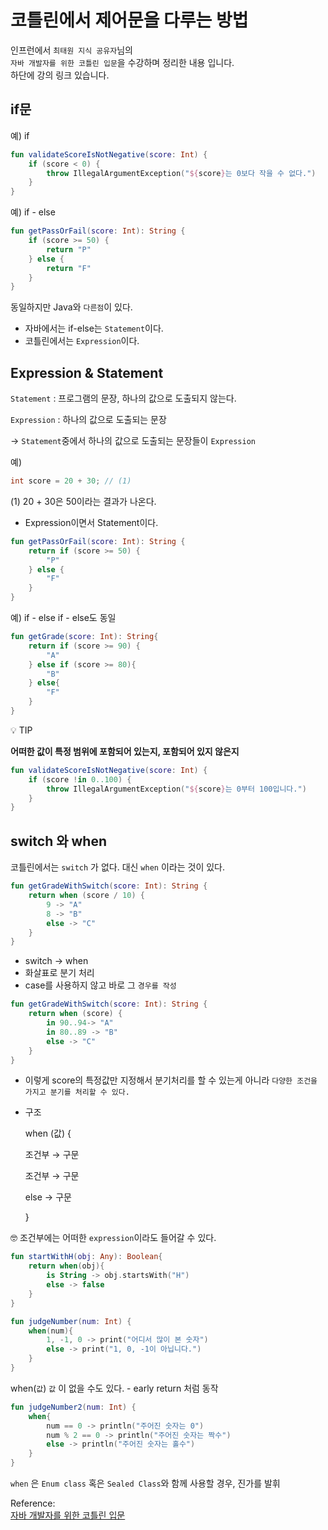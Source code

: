 # 코틀린에서 제어문을 다루는 방법

인프런에서 `최태원 지식 공유자`님의   
`자바 개발자를 위한 코틀린 입문`을 수강하며  정리한 내용 입니다.  
하단에 강의 링크 있습니다.

## if문

예) if

```kotlin
fun validateScoreIsNotNegative(score: Int) {
    if (score < 0) {
        throw IllegalArgumentException("${score}는 0보다 작을 수 없다.")
    }
}
```

예) if - else

```kotlin
fun getPassOrFail(score: Int): String {
    if (score >= 50) {
        return "P"
    } else {
        return "F"
    }
}
```

동일하지만 Java와 `다른점`이 있다.

- 자바에서는 if-else는 `Statement`이다.
- 코틀린에서는 `Expression`이다.

## Expression & Statement

`Statement` : 프로그램의 문장, 하나의 값으로 도출되지 않는다.

`Expression` : 하나의 값으로 도출되는 문장

→ `Statement`중에서 하나의 값으로 도출되는 문장들이 `Expression` 

예)

```java
int score = 20 + 30; // (1)
```

(1) 20 + 30은 50이라는 결과가 나온다.

- Expression이면서 Statement이다.

```kotlin
fun getPassOrFail(score: Int): String {
    return if (score >= 50) {
        "P"
    } else {
        "F"
    }
}
```

예) if - else if - else도 동일

```kotlin
fun getGrade(score: Int): String{
    return if (score >= 90) {
        "A"
    } else if (score >= 80){
        "B"
    } else{
        "F"
    }
}
```

<aside>
💡 TIP

</aside>

**어떠한 값이 특정 범위에 포함되어 있는지, 포함되어 있지 않은지**

```kotlin
fun validateScoreIsNotNegative(score: Int) {
    if (score !in 0..100) {
        throw IllegalArgumentException("${score}는 0부터 100입니다.")
    }
}
```

## switch 와 when

코틀린에서는 `switch` 가 없다. 대신 `when` 이라는 것이 있다.

```kotlin
fun getGradeWithSwitch(score: Int): String {
    return when (score / 10) {
        9 -> "A"
        8 -> "B"
        else -> "C"
    }
}
```

- switch → when
- 화살표로 분기 처리
- case를 사용하지 않고 바로 그 `경우를 작성`

```kotlin
fun getGradeWithSwitch(score: Int): String {
    return when (score) {
        in 90..94-> "A"
        in 80..89 -> "B"
        else -> "C"
    }
}
```

- 이렇게 score의 특정값만 지정해서 분기처리를 할 수 있는게 아니라 `다양한 조건을 가지고 분기를 처리할 수 있다.`
- 구조
    
    when (값) {
    
    조건부 → 구문
    
    조건부 → 구문
    
    else → 구문
    
    }
    

🤓 조건부에는 어떠한 `expression`이라도 들어갈 수 있다.

```kotlin
fun startWithH(obj: Any): Boolean{
    return when(obj){
        is String -> obj.startsWith("H")
        else -> false
    }
}
```

```kotlin
fun judgeNumber(num: Int) {
    when(num){
        1, -1, 0 -> print("어디서 많이 본 숫자")
        else -> print("1, 0, -1이 아닙니다.")
    }
}
```

when(`값`) `값` 이 없을 수도 있다. - early return 처럼 동작

```kotlin
fun judgeNumber2(num: Int) {
    when{
        num == 0 -> println("주어진 숫자는 0")
        num % 2 == 0 -> println("주어진 숫자는 짝수")
        else -> println("주어진 숫자는 홀수")
    }
}
```

`when` 은 `Enum class` 혹은 `Sealed Class`와 함께 사용할 경우, 진가를 발휘

Reference:  
[자바 개발자를 위한 코틀린 입문](https://www.inflearn.com/course/java-to-kotlin/dashboard)
